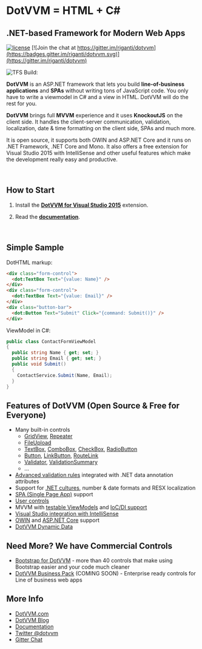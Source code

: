 DotVVM = HTML + C#
==================

## .NET-based Framework for Modern Web Apps


[![license](https://img.shields.io/github/license/riganti/dotvvm.svg?maxAge=2592000?style=plastic)]()
[![Join the chat at https://gitter.im/riganti/dotvvm](https://badges.gitter.im/riganti/dotvvm.svg)](https://gitter.im/riganti/dotvvm)

![TFS Build: ](https://rigantitfs.visualstudio.com/_apis/public/build/definitions/8dfab054-d6f0-471d-88c2-4f230395cdd1/4/badge)

**DotVVM** is an ASP.NET framework that lets you build **line-of-business applications** and **SPAs** without writing tons of JavaScript code. You only have to write a viewmodel in C# and a view in HTML. DotVVM will do the rest for you.

**DotVVM** brings full **MVVM** experience and it uses **KnockoutJS** on the client side. It handles the client-server communication, validation, localization, date & time formatting on the client side, SPAs and much more. 

It is open source, it supports both OWIN and ASP.NET Core and it runs on .NET Framework, .NET Core and Mono.
It also offers a free extension for Visual Studio 2015 with IntelliSense and other useful features which make the development really easy and productive.  

<br />

How to Start
------------

1. Install the **[DotVVM for Visual Studio 2015](https://www.dotvvm.com/landing/dotvvm-for-visual-studio-extension)** extension.

2. Read the **[documentation](http://www.dotvvm.com/docs)**. 

<br />

Simple Sample
-------------
DotHTML markup: 
```html
<div class="form-control">
  <dot:TextBox Text="{value: Name}" />
</div>
<div class="form-control">
  <dot:TextBox Text="{value: Email}" />
</div>
<div class="button-bar">
  <dot:Button Text="Submit" Click="{command: Submit()}" />
</div>
```

ViewModel in C#:
```C#
public class ContactFormViewModel
{
  public string Name { get; set; }
  public string Email { get; set; }
  public void Submit()
  {
    ContactService.Submit(Name, Email);
  }
}
```

Features of DotVVM (Open Source & Free for Everyone)
----------------------------------------------------

* Many built-in controls
    + [GridView](https://www.dotvvm.com/docs/controls/builtin/GridView/latest), [Repeater](https://www.dotvvm.com/docs/controls/builtin/Repeater/latest)
    + [FileUpload](https://www.dotvvm.com/docs/controls/builtin/FileUpload/latest)
    + [TextBox](https://www.dotvvm.com/docs/controls/builtin/TextBox/latest), [ComboBox](https://www.dotvvm.com/docs/controls/builtin/ComboBox/latest), [CheckBox](https://www.dotvvm.com/docs/controls/builtin/CheckBox/latest), [RadioButton](https://www.dotvvm.com/docs/controls/builtin/RadioButton/latest)
    + [Button](https://www.dotvvm.com/docs/controls/builtin/Button/latest), [LinkButton](https://www.dotvvm.com/docs/controls/builtin/LinkButton/latest), [RouteLink](https://www.dotvvm.com/docs/controls/builtin/RouteLink/latest)
    + [Validator](https://www.dotvvm.com/docs/controls/builtin/Validator/latest), [ValidationSummary](https://www.dotvvm.com/docs/controls/builtin/ValidationSummary/latest)
    + ...
* [Advanced validation rules](https://www.dotvvm.com/docs/tutorials/basics-validation/latest) integrated with .NET data annotation attributes
* Support for [.NET cultures](https://www.dotvvm.com/docs/tutorials/basics-globalization/latest), number & date formats and RESX localization
* [SPA (Single Page App)](https://www.dotvvm.com/docs/tutorials/basics-single-page-applications-spa/latest) support
* [User controls](https://www.dotvvm.com/docs/tutorials/control-development-introduction/latest)
* MVVM with [testable ViewModels](https://www.dotvvm.com/docs/tutorials/advanced-testing-viewmodels/latest) and [IoC/DI support](https://www.dotvvm.com/docs/tutorials/advanced-ioc-di-container/latest)
* [Visual Studio integration with IntelliSense](https://www.dotvvm.com/landing/dotvvm-for-visual-studio-extension)
* [OWIN](https://www.dotvvm.com/docs/tutorials/how-to-start-dotnet-451/latest) and [ASP.NET Core](https://www.dotvvm.com/docs/tutorials/how-to-start-dnx/1-1) support
* [DotVVM Dynamic Data](https://github.com/riganti/dotvvm-dynamic-data)


Need More? We have Commercial Controls
--------------------------------------

* [Bootstrap for DotVVM](https://www.dotvvm.com/landing/bootstrap-for-dotvvm) - more than 40 controls that make using Bootstrap easier and your code much cleaner
* [DotVVM Business Pack](https://www.dotvvm.com/landing/business-pack) (COMING SOON) - Enterprise ready controls for Line of business web apps


More Info
---------

* [DotVVM.com](https://www.dotvvm.com)
* [DotVVM Blog](https://www.dotvvm.com/blog)
* [Documentation](https://www.dotvvm.com/docs)
* [Twitter @dotvvm](https://twitter.com/dotvvm)
* [Gitter Chat](https://gitter.im/riganti/dotvvm)
